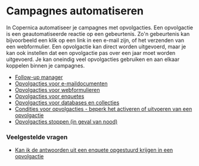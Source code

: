 # Campagnes automatiseren

In Copernica automatiseer je campagnes met opvolgacties. Een opvolgactie
is een geautomatiseerde reactie op een gebeurtenis. Zo'n gebeurtenis kan
bijvoorbeeld een klik op een link in een e-mail zijn, of het verzenden
van een webformulier. Een opvolgactie kan direct worden uitgevoerd, maar
je kan ook instellen dat een opvolgactie pas over een jaar moet worden
uitgevoerd. Je kan oneindig veel opvolgacties gebruiken en aan elkaar
koppelen binnen je campagnes.

-   [Follow-up
    manager](./follow-up-manager.md)
-   [Opvolgacties voor
    e-maildocumenten](./follow-up-actions-for-email-documents.md)
-   [Opvolgacties voor
    webformulieren](./follow-up-actions-for-web-forms.md)
-   [Opvolgacties voor
    enquetes](./follow-up-actions-for-surveys.md)
-   [Opvolgacties voor databases en
    collecties](./follow-up-actions-for-databases-and-collections.md)
-   [Condities voor opvolgacties - beperk het activeren of uitvoeren van
    een
    opvolgactie](./conditions-for-follow-ups.md)
-   [Opvolgacties stoppen (in geval van
    nood)](./stop-follow-ups.md)

### Veelgestelde vragen

-   [Kan ik de antwoorden uit een enquete opgestuurd krijgen in een
    opvolgactie](./how-to-receive-the-answers-given-in-a-survey-by-email.md)
